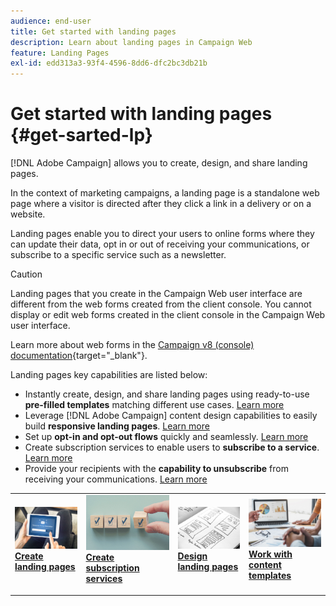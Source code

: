 ```yaml
---
audience: end-user
title: Get started with landing pages
description: Learn about landing pages in Campaign Web
feature: Landing Pages
exl-id: edd313a3-93f4-4596-8dd6-dfc2bc3db21b
---
```

# Get started with landing pages {#get-sarted-lp}

[!DNL Adobe Campaign] allows you to create, design, and share landing pages.

In the context of marketing campaigns, a landing page is a standalone web page where a visitor is directed after they click a link in a delivery or on a website.

Landing pages enable you to direct your users to online forms where they can update their data, opt in or out of receiving your communications, or subscribe to a specific service such as a newsletter.

>[!CAUTION]
>
>Landing pages that you create in the Campaign Web user interface are different from the web forms created from the client console. You cannot display or edit web forms created in the client console in the Campaign Web user interface.
>
>Learn more about web forms in the [Campaign v8 (console) documentation](https://experienceleague.adobe.com/docs/campaign/campaign-v8/content/webapps.html){target="_blank"}.

Landing pages key capabilities are listed below:

* Instantly create, design, and share landing pages using ready-to-use **pre-filled templates** matching different use cases. [Learn more](create-lp.md)
* Leverage [!DNL Adobe Campaign] content design capabilities to easily build **responsive landing pages**. [Learn more](lp-content.md)
* Set up **opt-in and opt-out flows** quickly and seamlessly. [Learn more](lp-use-cases.md)
* Create subscription services to enable users to **subscribe to a service**. [Learn more](lp-use-cases.md#lp-subscription)
* Provide your recipients with the **capability to unsubscribe** from receiving your communications. [Learn more](lp-use-cases.md#lp-unsubscription)
<!--Send a **confirmation email** upon opt-in or opt-out.-->

<table style="table-layout:fixed"><tr style="border: 0;">
<td>
<a href="create-lp.md">
<img alt="Create landing pages using pre-filled templates" src="../assets/do-not-localize/lp-subscription.jpeg">
</a>
<div><a href="create-lp.md"><strong>Create landing pages</strong>
</div>
<p>
</td>
<td>
<a href="../audience/manage-services.md">
<img alt="Set up subscription services for users" src="../assets/do-not-localize/lp-list.jpg">
</a>
<div>
<a href="../audience/manage-services.md"><strong>Create subscription services</strong></a>
</div>
<p></td>
<td>
<a href="lp-content.md">
<img alt="Design responsive landing pages" src="../assets/do-not-localize/lp-design.jpg">
</a>
<div>
<a href="lp-content.md"><strong>Design landing pages</strong></a>
</div>
<p>
</td>
<td>
<a href="lp-templates.md">
<img alt="Work with content templates for landing pages" src="../assets/do-not-localize/lp-reporting.jpg">
</a>
<div>
<a href="lp-templates.md"><strong>Work with content templates</strong></a>
</div>
<p>
</td>
</tr></table>